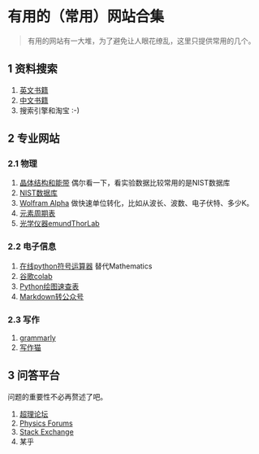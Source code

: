 # 有用的（常用）网站合集
> 有用的网站有一大堆，为了避免让人眼花缭乱，这里只提供常用的几个。

## 1 资料搜索
1. [英文书籍](http://libgen.rs/)
2. [中文书籍](https://www.toplinks.cc/s/)
3. 搜索引擎和淘宝 :-)

## 2 专业网站
### 2.1 物理
1. [晶体结构和能带](https://www.materialsproject.org/) 偶尔看一下，看实验数据比较常用的是NIST数据库
2. [NIST数据库](https://www.nist.gov/pml/productsservices/physical-reference-data)
3. [Wolfram Alpha](https://www.wolframalpha.com/input/?i=plank+constant) 做快速单位转化，比如从波长、波数、电子伏特、多少K。
4. [元素周期表](https://www.nist.gov/system/files/documents/2019/12/10/nist_periodictable_july2019.pdf)
5. [光学仪器emund](https://www.edmundoptics.com/)[ThorLab](https://www.thorlabs.de/)

### 2.2 电子信息
1. [在线python符号运算器](https://live.sympy.org/) 替代Mathematics
2. [谷歌colab](https://colab.research.google.com/) 
3. [Python绘图速查表](https://linqyuan.github.io/Information/Python/matplotlib_cheatsheets/cheatsheets.pdf)
4. [Markdown转公众号](https://mdnice.com/)

### 2.3 写作
1. [grammarly](https://app.grammarly.com/)
2. [写作猫](https://xiezuocat.com/#/)

## 3 问答平台
问题的重要性不必再赘述了吧。
1. [超理论坛](https://chaoli.club/index.php/conversations/physics)
2. [Physics Forums](https://www.physicsforums.com/forums/atomic-and-condensed-matter.64/)
3. [Stack Exchange](https://physics.stackexchange.com/)
4. 某乎
